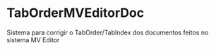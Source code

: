 # TabOrderMVEditorDoc
Sistema para corrigir o TabOrder/TabIndex dos documentos feitos no sistema MV Editor
